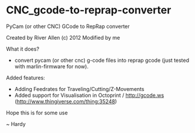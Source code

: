 # CNC_gcode-to-reprap-converter
PyCam (or other CNC) GCode to RepRap converter

Created by River Allen (c) 2012
Modified by me 

What it does?
- convert pycam (or other cnc) g-code files into reprap gcode (just tested with marlin-firmware for now).

Added features:
- Adding Feedrates for Traveling/Cutting/Z-Movements
- Added support for Visualisation in Octoprint / http://gcode.ws (http://www.thingiverse.com/thing:35248)

Hope this is for some use

~ Hardy

